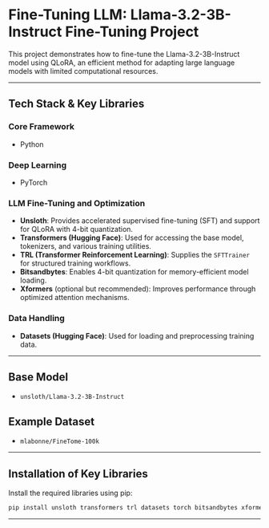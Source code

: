# Fine-Tuning LLM: Llama-3.2-3B-Instruct Fine-Tuning Project

This project demonstrates how to fine-tune the Llama-3.2-3B-Instruct model using QLoRA, an efficient method for adapting large language models with limited computational resources.

---

## Tech Stack & Key Libraries

### Core Framework
- Python

### Deep Learning
- PyTorch

### LLM Fine-Tuning and Optimization
- **Unsloth**: Provides accelerated supervised fine-tuning (SFT) and support for QLoRA with 4-bit quantization.
- **Transformers (Hugging Face)**: Used for accessing the base model, tokenizers, and various training utilities.
- **TRL (Transformer Reinforcement Learning)**: Supplies the `SFTTrainer` for structured training workflows.
- **Bitsandbytes**: Enables 4-bit quantization for memory-efficient model loading.
- **Xformers** (optional but recommended): Improves performance through optimized attention mechanisms.

### Data Handling
- **Datasets (Hugging Face)**: Used for loading and preprocessing training data.

---

## Base Model

- `unsloth/Llama-3.2-3B-Instruct`

## Example Dataset

- `mlabonne/FineTome-100k`

---

## Installation of Key Libraries

Install the required libraries using pip:

```bash
pip install unsloth transformers trl datasets torch bitsandbytes xformers
```

---


